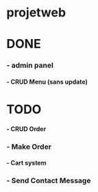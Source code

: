 # projetweb
# DONE
### - admin panel
#### - CRUD Menu (sans update)

# TODO

#### - CRUD Order
### - Make Order
#### - Cart system
### - Send Contact Message

